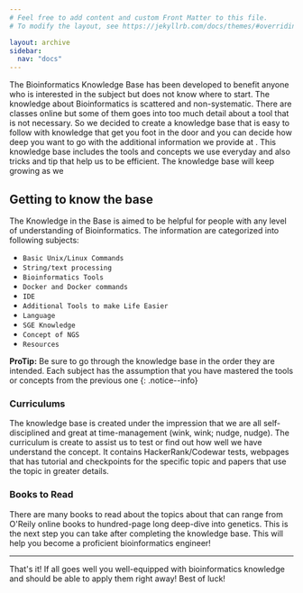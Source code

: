 ```yaml
---
# Feel free to add content and custom Front Matter to this file.
# To modify the layout, see https://jekyllrb.com/docs/themes/#overriding-theme-defaults

layout: archive
sidebar:
  nav: "docs"
---
```


The Bioinformatics Knowledge Base has been developed to benefit anyone who is interested in the subject but does not know where to start. The knowledge about Bioinformatics is scattered and non-systematic. There are classes online but some of them goes into too much detail about a tool that is not necessary. So we decided to create a knowledge base that is easy to follow with knowledge that get you foot in the door and you can decide how deep you want to go with the additional information we provide at . This knowledge base includes the tools and concepts we use everyday and also tricks and tip that help us to be efficient. The knowledge base will keep growing as we  

## Getting to know the base

The Knowledge in the Base is aimed to be helpful for people with any level of understanding of Bioinformatics. The information are categorized into following subjects:

- `Basic Unix/Linux Commands`
- `String/text processing`
- `Bioinformatics Tools`
- `Docker and Docker commands`
- `IDE`
- `Additional Tools to make Life Easier`
- `Language`
- `SGE Knowledge`
- `Concept of NGS`
- `Resources`

**ProTip:** Be sure to go through the knowledge base in the order they are intended. Each subject has the assumption that you have mastered the tools or concepts from the previous one
{: .notice--info}

### Curriculums

The knowledge base is created under the impression that we are all self-disciplined and great at time-management (wink, wink; nudge, nudge). The curriculum is create to assist us to test or find out how well we have understand the concept. It contains HackerRank/Codewar tests, webpages that has tutorial and checkpoints for the specific topic and papers that use the topic in greater details.

### Books to Read

There are many books to read about the topics about that can range from O'Reily online books to hundred-page long deep-dive into genetics. This is the next step you can take after completing the knowledge base. This will help you become a proficient bioinformatics engineer!

---

That's it! If all goes well you well-equipped with bioinformatics knowledge and should be able to apply them right away! Best of luck!  
